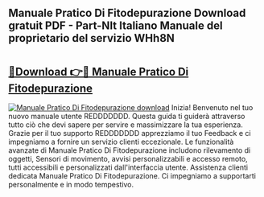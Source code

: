 ## Manuale Pratico Di Fitodepurazione Download gratuit PDF - Part-NIt Italiano Manuale del proprietario del servizio WHh8N

# <h2><a href="http://dfbdpm.blite.top/?on=Manuale+Pratico+Di+Fitodepurazione">🔗Download 👉🔴 Manuale Pratico Di Fitodepurazione</a></h2>

[![Manuale Pratico Di Fitodepurazione download](https://i.imgur.com/lujVjoI.png)](http://dfbdpm.blite.top/?on=Manuale+Pratico+Di+Fitodepurazione)
Inizia! Benvenuto nel tuo nuovo manuale utente REDDDDDDD. Questa guida ti guiderà attraverso tutto ciò che devi sapere per servire e massimizzare la tua esperienza. Grazie per il tuo supporto REDDDDDDD apprezziamo il tuo Feedback e ci impegniamo a fornire un servizio clienti eccezionale. Le funzionalità avanzate di Manuale Pratico Di Fitodepurazione includono rilevamento di oggetti, Sensori di movimento, avvisi personalizzabili e accesso remoto, tutti accessibili e personalizzati dall'interfaccia utente. Assistenza clienti dedicata Manuale Pratico Di Fitodepurazione. Ci impegniamo a supportarti personalmente e in modo tempestivo.
